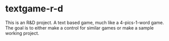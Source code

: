 # textgame-r-d
This is an R&amp;D project. A text based game, much like a 4-pics-1-word game. The goal is to either make a control for similar games or make a sample working project.
